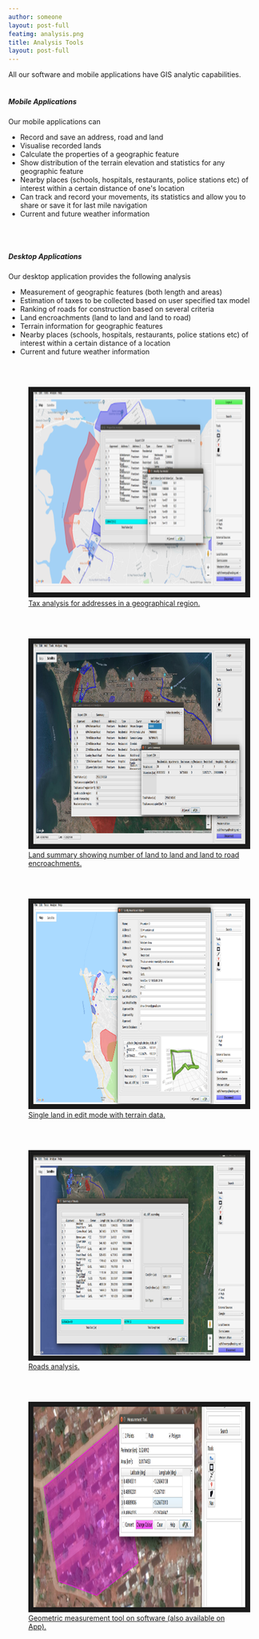 ```yaml
---
author: someone
layout: post-full
featimg: analysis.png
title: Analysis Tools
layout: post-full
---
```

All our software and mobile applications have GIS analytic capabilities.
<br/>
<br/>
##### Mobile Applications
Our mobile applications can 
* Record and save an address, road and land
* Visualise recorded lands
* Calculate the properties of a geographic feature
* Show distribution of the terrain elevation and statistics for any geographic feature
* Nearby places (schools, hospitals, restaurants, police stations etc) of interest within a certain distance of one's location
* Can track and record your movements, its statistics and allow you to share or save it for last mile navigation
* Current and future weather information
<br/>
<br/>

##### Desktop Applications
Our desktop application provides the following analysis
* Measurement of geographic features (both length and areas)
* Estimation of taxes to be collected based on user specified tax model
* Ranking of roads for construction based on several criteria
* Land encroachments (land to land and land to road)
* Terrain information for geographic features
* Nearby places (schools, hospitals, restaurants, police stations etc) of interest within a certain distance of a location
* Current and future weather information
<br/>
<br/>

<figure>
<a href="/media/compressed/analysis.png
" target="_blank"><img src="/media/compressed/analysis.png" 
alt="IMAGE ALT TEXT HERE" width="600" height="400" border="10" />
 <figcaption>
 Tax analysis for addresses in a geographical region.
 </figcaption></a>
 </figure>
  
 <br/>
<br/>
 <figure>
<a href="/media/compressed/landAnalysis.png
" target="_blank"><img src="/media/compressed/landAnalysis.png" 
alt="IMAGE ALT TEXT HERE" width="600" height="400" border="10" />
 <figcaption>
 Land summary showing number of land to land and land to road encroachments.
 </figcaption></a>
 </figure>
<br/>
<br/>
 <figure>
<a href="/media/compressed/singleLandAnalysis.png
" target="_blank"><img src="/media/compressed/singleLandAnalysis.png" 
alt="IMAGE ALT TEXT HERE" width="600" height="400" border="10" />
 <figcaption>
 Single land in edit mode with terrain data.
 </figcaption></a>
 </figure>
 
  <br/>
<br/>
 <figure>
<a href="/media/compressed/roadsSummary.png
" target="_blank"><img src="/media/compressed/roadsSummary.png" 
alt="IMAGE ALT TEXT HERE" width="600" height="400" border="10" />
 <figcaption>
 Roads analysis.
 </figcaption></a>
 </figure>
 
   <br/>
<br/>
 <figure>
<a href="/media/compressed/measn.png
" target="_blank"><img src="/media/compressed/measn.png" 
alt="IMAGE ALT TEXT HERE" width="600" height="400" border="10" />
 <figcaption>
 Geometric measurement tool on software (also available on App).
 </figcaption></a>
 </figure>
